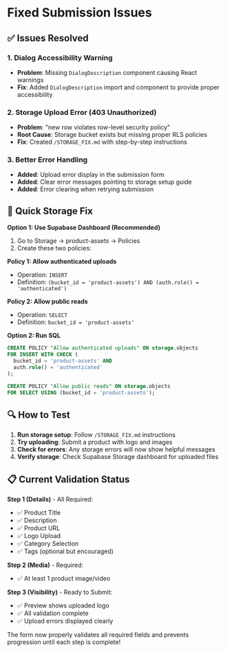 # Fixed Submission Issues

## ✅ Issues Resolved

### 1. Dialog Accessibility Warning
- **Problem**: Missing `DialogDescription` component causing React warnings
- **Fix**: Added `DialogDescription` import and component to provide proper accessibility

### 2. Storage Upload Error (403 Unauthorized)
- **Problem**: "new row violates row-level security policy" 
- **Root Cause**: Storage bucket exists but missing proper RLS policies
- **Fix**: Created `/STORAGE_FIX.md` with step-by-step instructions

### 3. Better Error Handling
- **Added**: Upload error display in the submission form
- **Added**: Clear error messages pointing to storage setup guide
- **Added**: Error clearing when retrying submission

## 🚀 Quick Storage Fix

**Option 1: Use Supabase Dashboard (Recommended)**
1. Go to Storage → product-assets → Policies
2. Create these two policies:

**Policy 1: Allow authenticated uploads**
- Operation: `INSERT`
- Definition: `(bucket_id = 'product-assets') AND (auth.role() = 'authenticated')`

**Policy 2: Allow public reads**  
- Operation: `SELECT`
- Definition: `bucket_id = 'product-assets'`

**Option 2: Run SQL**
```sql
CREATE POLICY "Allow authenticated uploads" ON storage.objects
FOR INSERT WITH CHECK (
  bucket_id = 'product-assets' AND 
  auth.role() = 'authenticated'
);

CREATE POLICY "Allow public reads" ON storage.objects
FOR SELECT USING (bucket_id = 'product-assets');
```

## 🔍 How to Test

1. **Run storage setup**: Follow `/STORAGE_FIX.md` instructions
2. **Try uploading**: Submit a product with logo and images
3. **Check for errors**: Any storage errors will now show helpful messages
4. **Verify storage**: Check Supabase Storage dashboard for uploaded files

## 📋 Current Validation Status

**Step 1 (Details)** - All Required:
- ✅ Product Title
- ✅ Description  
- ✅ Product URL
- ✅ Logo Upload
- ✅ Category Selection
- ✅ Tags (optional but encouraged)

**Step 2 (Media)** - Required:
- ✅ At least 1 product image/video

**Step 3 (Visibility)** - Ready to Submit:
- ✅ Preview shows uploaded logo
- ✅ All validation complete
- ✅ Upload errors displayed clearly

The form now properly validates all required fields and prevents progression until each step is complete!
